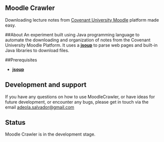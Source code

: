 ## Moodle Crawler
Downloading lecture notes from [Covenant University Moodle](http://moodle.covenantuniversity.edu.ng) platform made easy.

##About
An experiment built using Java programming language to automate the downloading and organization of notes from the Covenant University Moodle Platform. It uses a **[jsoup](https://jsoup.org)** to parse web pages and built-in Java libraries to download files.

##Prerequisites
- **[jsoup](https://jsoup.org)**

## Development and support
If you have any questions on how to use MoodleCrawler, or have ideas for future development, or encounter any bugs, please get in touch via the email adeola.salvador@gmail.com

## Status
Moodle Crawler is in the development stage.